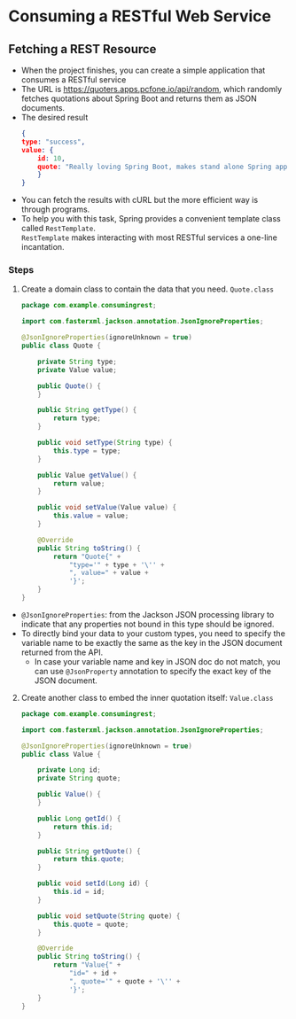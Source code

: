 # Consuming a RESTful Web Service
## Fetching a REST Resource
* When the project finishes, you can create a simple application that consumes a RESTful service
* The URL is https://quoters.apps.pcfone.io/api/random, which randomly fetches quotations about Spring Boot and returns them as JSON documents.
* The desired result
    ```json
    {
    type: "success",
    value: {
        id: 10,
        quote: "Really loving Spring Boot, makes stand alone Spring apps easy."
        }
    }
    ```
* You can fetch the results with cURL but the more efficient way is through programs.
* To help you with this task, Spring provides a convenient template class called ```RestTemplate```.   
  ```RestTemplate``` makes interacting with most RESTful services a one-line incantation.

### Steps
1. Create a domain class to contain the data that you need. ```Quote.class```
    ```java
    package com.example.consumingrest;

    import com.fasterxml.jackson.annotation.JsonIgnoreProperties;

    @JsonIgnoreProperties(ignoreUnknown = true)
    public class Quote {

        private String type;
        private Value value;

        public Quote() {
        }

        public String getType() {
            return type;
        }

        public void setType(String type) {
            this.type = type;
        }

        public Value getValue() {
            return value;
        }

        public void setValue(Value value) {
            this.value = value;
        }

        @Override
        public String toString() {
            return "Quote{" +
                "type='" + type + '\'' +
                ", value=" + value +
                '}';
        }
    }
    ```
* ```@JsonIgnoreProperties```: from the Jackson JSON processing library to indicate that any properties not bound in this type should be ignored.
* To directly bind your data to your custom types, you need to specify the variable name to be exactly the same as the key in the JSON document returned from the API.
  * In case your variable name and key in JSON doc do not match, you can use ```@JsonProperty``` annotation to specify the exact key of the JSON document.
2. Create another class to embed the inner quotation itself: ```Value.class```
    ```java
    package com.example.consumingrest;

    import com.fasterxml.jackson.annotation.JsonIgnoreProperties;

    @JsonIgnoreProperties(ignoreUnknown = true)
    public class Value {

        private Long id;
        private String quote;

        public Value() {
        }

        public Long getId() {
            return this.id;
        }

        public String getQuote() {
            return this.quote;
        }

        public void setId(Long id) {
            this.id = id;
        }

        public void setQuote(String quote) {
            this.quote = quote;
        }

        @Override
        public String toString() {
            return "Value{" +
                "id=" + id +
                ", quote='" + quote + '\'' +
                '}';
        }
    }
    ```